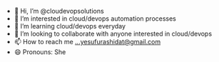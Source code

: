 - 👋 Hi, I’m @cloudevopsolutions
- 👀 I’m interested in cloud/devops automation processes
- 🌱 I’m learning cloud/devops everyday
- 💞️ I’m looking to collaborate with anyone interested in cloud/devops
- 📫 How to reach me ...yesufurashidat@gmail.com
- 😄 Pronouns: She
  

<!---
cloudevopsolutions/cloudevopsolutions is a ✨ special ✨ repository because its `README.md` (this file) appears on your GitHub profile.
You can click the Preview link to take a look at your changes.
--->
